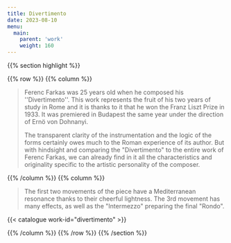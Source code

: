 ```yaml
---
title: Divertimento
date: 2023-08-10
menu:
  main:
    parent: 'work'
    weight: 160
---
```


{{% section highlight %}}

{{% row %}}
{{% column %}}

> Ferenc Farkas was 25 years old when he composed his ''Divertimento''. This work represents the fruit 
> of his two years of study in Rome and it is thanks to it that he won the Franz Liszt Prize in 1933. 
> It was premiered in Budapest the same year under the direction of Ernö von Dohnanyi.
> 
> The transparent clarity of the instrumentation and the logic of the forms certainly owes much to the 
> Roman experience of its author. But with hindsight and comparing the "Divertimento" to the entire 
> work of Ferenc Farkas, we can already find in it all the characteristics and originality specific to 
> the artistic personality of the composer.


{{% /column %}}
{{% column %}}

> The first two movements of the piece have a Mediterranean resonance thanks to their cheerful 
> lightness. The 3rd movement has many effects, as well as the "Intermezzo" preparing the final "Rondo".

{{< catalogue work-id="divertimento" >}}

{{% /column %}}
{{% /row %}}
{{% /section %}}